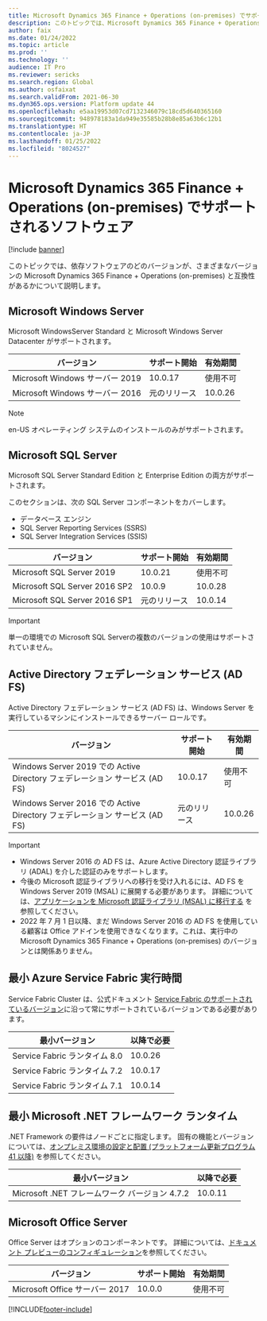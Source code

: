 ```yaml
---
title: Microsoft Dynamics 365 Finance + Operations (on-premises) でサポートされるソフトウェア
description: このトピックでは、Microsoft Dynamics 365 Finance + Operations (on-premises) と互換性のあるソフトウェア コンポーネントのバージョンについて説明します。
author: faix
ms.date: 01/24/2022
ms.topic: article
ms.prod: ''
ms.technology: ''
audience: IT Pro
ms.reviewer: sericks
ms.search.region: Global
ms.author: osfaixat
ms.search.validFrom: 2021-06-30
ms.dyn365.ops.version: Platform update 44
ms.openlocfilehash: e5aa19953d07cd7132346079c18cd5d640365160
ms.sourcegitcommit: 948978183a1da949e35585b28b8e85a63b6c12b1
ms.translationtype: HT
ms.contentlocale: ja-JP
ms.lasthandoff: 01/25/2022
ms.locfileid: "8024527"
---
```

# <a name="microsoft-dynamics-365-finance--operations-on-premises-supported-software"></a>Microsoft Dynamics 365 Finance + Operations (on-premises) でサポートされるソフトウェア

[!include [banner](../includes/banner.md)]

このトピックでは、依存ソフトウェアのどのバージョンが、さまざまなバージョンの Microsoft Dynamics 365 Finance + Operations (on-premises) と互換性があるかについて説明します。

## <a name="microsoft-windows-server"></a>Microsoft Windows Server

Microsoft WindowsServer Standard と Microsoft Windows Server Datacenter がサポートされます。

| バージョン                       | サポート開始  | 有効期間   |
|-------------------------------|------------------|---------------|
| Microsoft Windows サーバー 2019 | 10.0.17          | 使用不可 |
| Microsoft Windows サーバー 2016 | 元のリリース | 10.0.26       |

> [!NOTE]
> en-US オペレーティング システムのインストールのみがサポートされます。

## <a name="microsoft-sql-server"></a>Microsoft SQL Server

Microsoft SQL Server Standard Edition と Enterprise Edition の両方がサポートされます。

このセクションは、次の SQL Server コンポーネントをカバーします。

- データベース エンジン
- SQL Server Reporting Services (SSRS)
- SQL Server Integration Services (SSIS)

| バージョン                       | サポート開始  | 有効期間   |
|-------------------------------|------------------|---------------|
| Microsoft SQL Server 2019     | 10.0.21          | 使用不可 |
| Microsoft SQL Server 2016 SP2 | 10.0.9           | 10.0.28       |
| Microsoft SQL Server 2016 SP1 | 元のリリース | 10.0.14       |

> [!IMPORTANT]
> 単一の環境での Microsoft SQL Serverの複数のバージョンの使用はサポートされていません。

## <a name="active-directory-federation-services-ad-fs"></a>Active Directory フェデレーション サービス (AD FS)

Active Directory フェデレーション サービス (AD FS) は、Windows Server を実行しているマシンにインストールできるサーバー ロールです。 

| バージョン                                                     | サポート開始  | 有効期間   |
|-------------------------------------------------------------|------------------|---------------|
| Windows Server 2019 での Active Directory フェデレーション サービス (AD FS) | 10.0.17          | 使用不可 |
| Windows Server 2016 での Active Directory フェデレーション サービス (AD FS) | 元のリリース | 10.0.26       |

> [!IMPORTANT]
> - Windows Server 2016 の AD FS は、Azure Active Directory 認証ライブラリ (ADAL) を介した認証のみをサポートします。
> - 今後の Microsoft 認証ライブラリへの移行を受け入れるには、AD FS を Windows Server 2019 (MSAL) に展開する必要があります。 詳細については、[アプリケーションを Microsoft 認証ライブラリ (MSAL) に移行する](/azure/active-directory/develop/msal-migration) を参照してください。
> - 2022 年 7 月 1 日以降、まだ  Windows Server 2016 の AD FS を使用している顧客は Office アドインを使用できなくなります。これは、実行中の Microsoft Dynamics 365 Finance + Operations (on-premises) のバージョンとは関係ありません。

## <a name="minimum-azure-service-fabric-runtime"></a>最小 Azure Service Fabric 実行時間

Service Fabric Cluster は、公式ドキュメント [Service Fabric のサポートされているバージョン](/azure/service-fabric/service-fabric-versions)に沿って常にサポートされているバージョンである必要があります。

| 最小バージョン            | 以降で必要 |
|----------------------------|----------------|
| Service Fabric ランタイム 8.0 | 10.0.26        |
| Service Fabric ランタイム 7.2 | 10.0.17        |
| Service Fabric ランタイム 7.1 | 10.0.14        |

## <a name="minimum-microsoft-net-framework-runtime"></a>最小 Microsoft .NET フレームワーク ランタイム

.NET Framework の要件はノードごとに指定します。 固有の機能とバージョンについては、[オンプレミス環境の設定と配置 (プラットフォーム更新プログラム 41 以降)](./setup-deploy-on-premises-pu41.md#prerequisites) を参照してください。

| 最小バージョン                        | 以降で必要 |
|----------------------------------------|----------------|
| Microsoft .NET フレームワーク バージョン 4.7.2 | 10.0.11        |

## <a name="microsoft-office-server"></a>Microsoft Office Server

Office Server はオプションのコンポーネントです。 詳細については、[ドキュメント プレビューのコンフィギュレーション](../../fin-ops/organization-administration/configure-document-management.md#for-a-microsoft-dynamics-365-finance--operations-on-premises-environment)を参照してください。

| バージョン                      | サポート開始 | 有効期間   |
|------------------------------|-----------------|---------------|
| Microsoft Office サーバー 2017 | 10.0.0          | 使用不可 |

[!INCLUDE[footer-include](../../../includes/footer-banner.md)]
